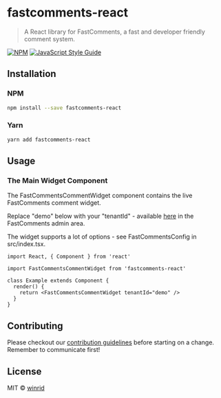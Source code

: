 # fastcomments-react

> A React library for FastComments, a fast and developer friendly comment system.

[![NPM](https://img.shields.io/npm/v/fastcomments-react.svg)](https://www.npmjs.com/package/fastcomments-react) [![JavaScript Style Guide](https://img.shields.io/badge/code_style-standard-brightgreen.svg)](https://standardjs.com)

## Installation

### NPM

```bash
npm install --save fastcomments-react
```

### Yarn

```bash
yarn add fastcomments-react
```

## Usage

### The Main Widget Component

The FastCommentsCommentWidget component contains the live FastComments comment widget.

Replace "demo" below with your "tenantId" - available [here](https://fastcomments.com/auth/my-account/get-acct-code) in the FastComments admin area.

The widget supports a lot of options - see FastCommentsConfig in src/index.tsx.

```tsx
import React, { Component } from 'react'

import FastCommentsCommentWidget from 'fastcomments-react'

class Example extends Component {
  render() {
    return <FastCommentsCommentWidget tenantId="demo" />
  }
}
```

## Contributing
Please checkout our [contribution guidelines](CONTRIBUTING.md) before starting on a change. Remember to communicate first!

## License

MIT © [winrid](https://github.com/winrid)
